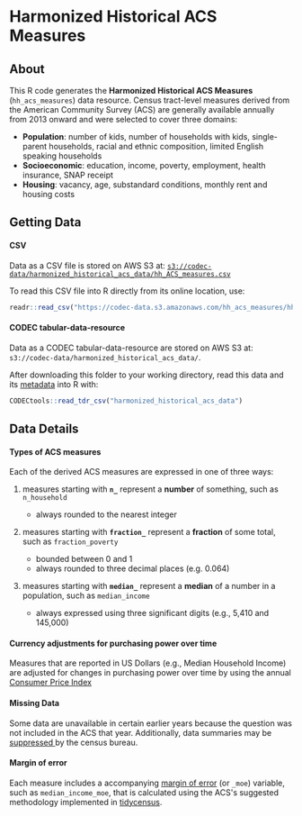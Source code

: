 # Harmonized Historical ACS Measures

## About

This R code generates the **Harmonized Historical ACS Measures** (`hh_acs_measures`) data resource. Census tract-level measures derived from the American Community Survey (ACS) are generally available annually from 2013 onward and were selected to cover three domains:

- **Population**: number of kids, number of households with kids, single-parent households, racial and ethnic composition, limited English speaking households
- **Socioeconomic**: education, income, poverty, employment, health insurance, SNAP receipt
- **Housing**: vacancy, age, substandard conditions, monthly rent and housing costs

## Getting Data

#### CSV

Data as a CSV file is stored on AWS S3 at: [`s3://codec-data/harmonized_historical_acs_data/hh_ACS_measures.csv`](https://codec-data.s3.amazonaws.com/hh_acs_measures/hh_acs_measures.csv)

To read this CSV file into R directly from its online location, use:

```r
readr::read_csv("https://codec-data.s3.amazonaws.com/hh_acs_measures/hh_acs_measures.csv"
```

#### CODEC tabular-data-resource

Data as a CODEC tabular-data-resource are stored on AWS S3 at: `s3://codec-data/harmonized_historical_acs_data/`. 

After downloading this folder to your working directory, read this data and its [metadata](https://geomarker.io/CODECtools/articles/codec-metadata.html) into R with:

```r
CODECtools::read_tdr_csv("harmonized_historical_acs_data")
```

## Data Details

#### Types of ACS measures

Each of the derived ACS measures are expressed in one of three ways:

1. measures starting with **`n_`** represent a **number** of something, such as `n_household`
    - always rounded to the nearest integer

2. measures starting with **`fraction_`** represent a **fraction** of some total, such as `fraction_poverty`
    - bounded between 0 and 1
	- always rounded to three decimal places (e.g. 0.064)

3. measures starting with **`median_`** represent a **median** of a number in a population, such as `median_income`
    - always expressed using three significant digits (e.g., 5,410 and 145,000)

#### Currency adjustments for purchasing power over time

Measures that are reported in US Dollars (e.g., Median Household Income) are adjusted for changes in purchasing power over time by using the annual [Consumer Price Index](https://www.bls.gov/cpi/research-series/r-cpi-u-rs-home.htm)

#### Missing Data

Some data are unavailable in certain earlier years because the question was not included in the ACS that year.  Additionally, data summaries may be [suppressed ](https://www.census.gov/programs-surveys/acs/technical-documentation/data-suppression.html) by the census bureau.

#### Margin of error

Each measure includes a accompanying [margin of error](https://walker-data.com/tidycensus/articles/margins-of-error.html) (or `_moe`) variable, such as `median_income_moe`, that is calculated using the ACS's suggested methodology implemented in [tidycensus](https://walker-data.com/tidycensus/index.html).
